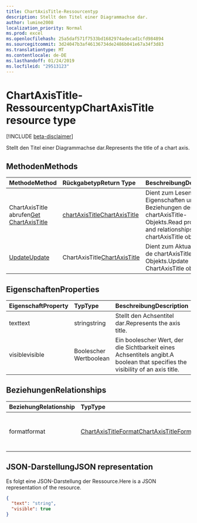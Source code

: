 ```yaml
---
title: ChartAxisTitle-Ressourcentyp
description: Stellt den Titel einer Diagrammachse dar.
author: lumine2008
localization_priority: Normal
ms.prod: excel
ms.openlocfilehash: 25a5daf571f7533bd1682974adecad1cfd984894
ms.sourcegitcommit: 3d24047b3af46136734de2486b041e67a34f3d83
ms.translationtype: MT
ms.contentlocale: de-DE
ms.lasthandoff: 01/24/2019
ms.locfileid: "29513123"
---
```

# <a name="chartaxistitle-resource-type"></a><span data-ttu-id="ed9fa-103">ChartAxisTitle-Ressourcentyp</span><span class="sxs-lookup"><span data-stu-id="ed9fa-103">ChartAxisTitle resource type</span></span>

[!INCLUDE [beta-disclaimer](../../includes/beta-disclaimer.md)]

<span data-ttu-id="ed9fa-104">Stellt den Titel einer Diagrammachse dar.</span><span class="sxs-lookup"><span data-stu-id="ed9fa-104">Represents the title of a chart axis.</span></span>


## <a name="methods"></a><span data-ttu-id="ed9fa-105">Methoden</span><span class="sxs-lookup"><span data-stu-id="ed9fa-105">Methods</span></span>

| <span data-ttu-id="ed9fa-106">Methode</span><span class="sxs-lookup"><span data-stu-id="ed9fa-106">Method</span></span>           | <span data-ttu-id="ed9fa-107">Rückgabetyp</span><span class="sxs-lookup"><span data-stu-id="ed9fa-107">Return Type</span></span>    |<span data-ttu-id="ed9fa-108">Beschreibung</span><span class="sxs-lookup"><span data-stu-id="ed9fa-108">Description</span></span>|
|:---------------|:--------|:----------|
|<span data-ttu-id="ed9fa-109">ChartAxisTitle abrufen</span><span class="sxs-lookup"><span data-stu-id="ed9fa-109">[Get ChartAxisTitle](../api/chartaxistitle-get.md)</span></span> | [<span data-ttu-id="ed9fa-110">chartAxisTitle</span><span class="sxs-lookup"><span data-stu-id="ed9fa-110">ChartAxisTitle</span></span>](chartaxistitle.md) |<span data-ttu-id="ed9fa-111">Dient zum Lesen der Eigenschaften und der Beziehungen des chartAxisTitle-Objekts.</span><span class="sxs-lookup"><span data-stu-id="ed9fa-111">Read properties and relationships of chartAxisTitle object.</span></span>|
|[<span data-ttu-id="ed9fa-112">Update</span><span class="sxs-lookup"><span data-stu-id="ed9fa-112">Update</span></span>](../api/chartaxistitle-update.md) | <span data-ttu-id="ed9fa-113">ChartAxisTitle</span><span class="sxs-lookup"><span data-stu-id="ed9fa-113">[ChartAxisTitle](chartaxistitle.md)</span></span>    |<span data-ttu-id="ed9fa-114">Dient zum Aktualisieren de chartAxisTitle-Objekts.</span><span class="sxs-lookup"><span data-stu-id="ed9fa-114">Update ChartAxisTitle object.</span></span> |

## <a name="properties"></a><span data-ttu-id="ed9fa-115">Eigenschaften</span><span class="sxs-lookup"><span data-stu-id="ed9fa-115">Properties</span></span>
| <span data-ttu-id="ed9fa-116">Eigenschaft</span><span class="sxs-lookup"><span data-stu-id="ed9fa-116">Property</span></span>     | <span data-ttu-id="ed9fa-117">Typ</span><span class="sxs-lookup"><span data-stu-id="ed9fa-117">Type</span></span>   |<span data-ttu-id="ed9fa-118">Beschreibung</span><span class="sxs-lookup"><span data-stu-id="ed9fa-118">Description</span></span>|
|:---------------|:--------|:----------|
|<span data-ttu-id="ed9fa-119">text</span><span class="sxs-lookup"><span data-stu-id="ed9fa-119">text</span></span>|<span data-ttu-id="ed9fa-120">string</span><span class="sxs-lookup"><span data-stu-id="ed9fa-120">string</span></span>|<span data-ttu-id="ed9fa-121">Stellt den Achsentitel dar.</span><span class="sxs-lookup"><span data-stu-id="ed9fa-121">Represents the axis title.</span></span>|
|<span data-ttu-id="ed9fa-122">visible</span><span class="sxs-lookup"><span data-stu-id="ed9fa-122">visible</span></span>|<span data-ttu-id="ed9fa-123">Boolescher Wert</span><span class="sxs-lookup"><span data-stu-id="ed9fa-123">boolean</span></span>|<span data-ttu-id="ed9fa-124">Ein boolescher Wert, der die Sichtbarkeit eines Achsentitels angibt.</span><span class="sxs-lookup"><span data-stu-id="ed9fa-124">A boolean that specifies the visibility of an axis title.</span></span>|

## <a name="relationships"></a><span data-ttu-id="ed9fa-125">Beziehungen</span><span class="sxs-lookup"><span data-stu-id="ed9fa-125">Relationships</span></span>
| <span data-ttu-id="ed9fa-126">Beziehung</span><span class="sxs-lookup"><span data-stu-id="ed9fa-126">Relationship</span></span> | <span data-ttu-id="ed9fa-127">Typ</span><span class="sxs-lookup"><span data-stu-id="ed9fa-127">Type</span></span>   |<span data-ttu-id="ed9fa-128">Beschreibung</span><span class="sxs-lookup"><span data-stu-id="ed9fa-128">Description</span></span>|
|:---------------|:--------|:----------|
|<span data-ttu-id="ed9fa-129">format</span><span class="sxs-lookup"><span data-stu-id="ed9fa-129">format</span></span>|[<span data-ttu-id="ed9fa-130">ChartAxisTitleFormat</span><span class="sxs-lookup"><span data-stu-id="ed9fa-130">ChartAxisTitleFormat</span></span>](chartaxistitleformat.md)|<span data-ttu-id="ed9fa-p101">Stellt die Formatierung des Diagrammachsentitels dar. Schreibgeschützt.</span><span class="sxs-lookup"><span data-stu-id="ed9fa-p101">Represents the formatting of chart axis title. Read-only.</span></span>|

## <a name="json-representation"></a><span data-ttu-id="ed9fa-133">JSON-Darstellung</span><span class="sxs-lookup"><span data-stu-id="ed9fa-133">JSON representation</span></span>

<span data-ttu-id="ed9fa-134">Es folgt eine JSON-Darstellung der Ressource.</span><span class="sxs-lookup"><span data-stu-id="ed9fa-134">Here is a JSON representation of the resource.</span></span>

<!-- {
  "blockType": "resource",
  "optionalProperties": [

  ],
  "@odata.type": "microsoft.graph.chartAxisTitle"
}-->

```json
{
  "text": "string",
  "visible": true
}

```

<!-- uuid: 8fcb5dbc-d5aa-4681-8e31-b001d5168d79
2015-10-25 14:57:30 UTC -->
<!--
{
  "type": "#page.annotation",
  "description": "ChartAxisTitle resource",
  "keywords": "",
  "section": "documentation",
  "tocPath": "",
  "suppressions": [
    "Error: /api-reference/beta/resources/chartaxistitle.md:\r\n      Exception processing links.\r\n    System.ArgumentException: Link Definition was null. Link text: !INCLUDE [beta-disclaimer](../../includes/beta-disclaimer.md)\r\n      at ApiDoctor.Validation.DocFile.get_LinkDestinations()\r\n      at ApiDoctor.Validation.DocSet.ValidateLinks(Boolean includeWarnings, String[] relativePathForFiles, IssueLogger issues, Boolean requireFilenameCaseMatch, Boolean printOrphanedFiles)"
  ]
}
-->
